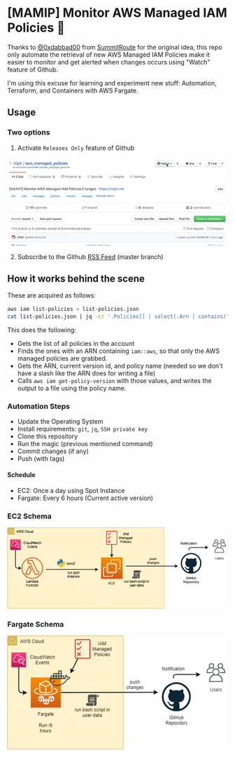# [MAMIP] Monitor AWS Managed IAM Policies :loudspeaker:

Thanks to [@0xdabbad00](https://github.com/0xdabbad00) from [SummitRoute](https://summitroute.com/) for the original idea, this repo only automate the retrieval of new AWS Managed IAM Policies make it easier to monitor and get alerted when changes occurs using "Watch" feature of Github.

I'm using this excuse for learning and experiment new stuff: Automation, Terraform, and Containers with AWS Fargate.

## Usage

### Two options

1. Activate `Releases Only` feature of Github

![setup](assets/watching.gif)

2. Subscribe to the Github [RSS Feed](https://github.com/z0ph/aws_managed_policies/commits/master.atom) (master branch)

## How it works behind the scene

These are acquired as follows:

```bash
aws iam list-policies > list-policies.json
cat list-policies.json | jq -cr '.Policies[] | select(.Arn | contains("iam::aws"))|.Arn +" "+ .DefaultVersionId+" "+.PolicyName' | xargs -n3 sh -c 'aws iam get-policy-version --policy-arn $1 --version-id $2 > "policies/$3"' sh
```

This does the following:

- Gets the list of all policies in the account
- Finds the ones with an ARN containing `iam::aws`, so that only the AWS managed policies are grabbed.
- Gets the ARN, current version id, and policy name (needed so we don't have a slash like the ARN does for writing a file)
- Calls `aws iam get-policy-version` with those values, and writes the output to a file using the policy name.

### Automation Steps

- Update the Operating System
- Install requirements: `git`, `jq`, `SSH private key`
- Clone this repository
- Run the magic (previous mentioned command)
- Commit changes (if any)
- Push (with tags)

#### Schedule

- EC2: Once a day using Spot Instance
- Fargate: Every 6 hours (Current active version)

### EC2 Schema

![schema ec2](assets/schema-ec2.png)

### Fargate Schema

![schema fargate](assets/schema-fargate.png)